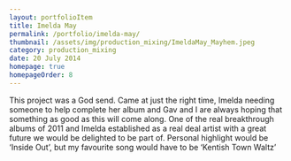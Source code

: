 ```yaml
---
layout: portfolioItem
title: Imelda May
permalink: /portfolio/imelda-may/
thumbnail: /assets/img/production_mixing/ImeldaMay_Mayhem.jpeg
category: production_mixing
date: 20 July 2014
homepage: true
homepageOrder: 8
---
```


This project was a God send. Came at just the right time, Imelda needing someone to help complete her album and Gav and I are always hoping that something as good as this will come along. One of the real breakthrough albums of 2011 and Imelda established as a real deal artist with a great future we would be delighted to be part of. Personal highlight would be ‘Inside Out’, but my favourite song would have to be ‘Kentish Town Waltz’